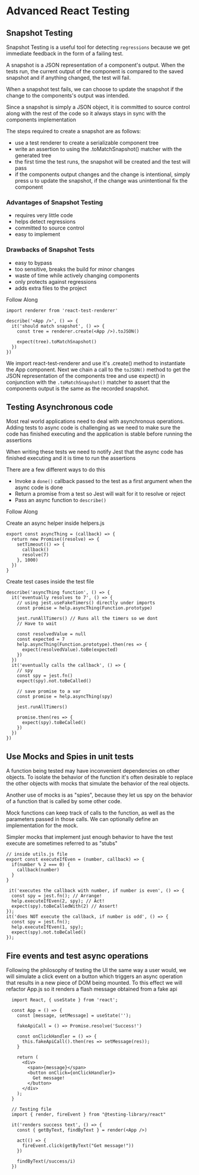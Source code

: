 # Advanced React Testing

## Snapshot Testing

Snapshot Testing is a useful tool for detecting `regressions` because we get immediate feedback in the form of a failing test.

A snapshot is a JSON representation of a component's output. When the tests run, the current output of the component is compared to the saved snapshot and if anything changed, the test will fail.

When a snapshot test fails, we can choose to update the snapshot if the change to the components's output was intended.

Since a snapshot is simply a JSON object, it is committed to source control along with the rest of the code so it always stays in sync with the components implementation

The steps required to create a snapshot are as follows:

- use a test renderer to create a serializable component tree
- write an assertion to using the .toMatchSnapshot() matcher with the generated tree
- the first time the test runs, the snapshot will be created and the test will pass
- if the components output changes and the change is intentional, simply press u to update the snapshot, if the change was unintentional fix the component

### Advantages of Snapshot Testing

- requires very little code
- helps detect regressions
- committed to source control
- easy to implement

### Drawbacks of Snapshot Tests

- easy to bypass
- too sensitive, breaks the build for minor changes
- waste of time while actively changing components
- only protects against regressions
- adds extra files to the project

Follow Along

    import renderer from 'react-test-renderer'

    describe('<App />', () => {
      it('should match snapshot', () => {
        const tree = renderer.create(<App />).toJSON()

        expect(tree).toMatchSnapshot()
      })
    })

  We import react-test-renderer and use it's .create() method to instantiate the App component. Next we chain a call to the `toJSON()` method to get the JSON representation of the components tree and use expect() in conjunction with the `.toMatchSnapshot()` matcher to assert that the components output is the same as the recorded snapshot.

## Testing Asynchronous code

Most real world applications need to deal with asynchronous operations. Adding tests to async code is challenging as we need to make sure the code has finished executing and the application is stable before running the assertions

When writing these tests we need to notify Jest that the async code has finished executing and it is time to run the assertions

There are a few different ways to do this
  - Invoke a `done()` callback passed to the test as a first argument when the async code is done
  - Return a promise from a test so Jest will wait for it to resolve or reject
  - Pass an async function to `describe()`

Follow Along

Create an async helper inside helpers.js

    export const asyncThing = (callback) => {
      return new Promise((resolve) => {
        setTimeout(() => {
          callback()
          resolve(7)
        }, 1000)
      })
    }    

Create test cases inside the test file

    describe('asyncThing function', () => {
      it('eventually resolves to 7', () => {
        // using jest.useFakeTimers() directly under imports
        const promise = help.asyncThing(Function.prototype)

        jest.runAllTimers() // Runs all the timers so we dont
        // Have to wait

        const resolvedValue = null
        const expected = 7
        help.asyncThing(Function.prototype).then(res => {
          expect(resolvedValue).toBe(expected)
        })
      })
      it('eventually calls the callback', () => {
        // spy
        const spy = jest.fn()
        expect(spy).not.toBeCalled()

        // save promise to a var
        const promise = help.asyncThing(spy)

        jest.runAllTimers()

        promise.then(res => {
          expect(spy).toBeCalled()
        })
      })
    })

## Use Mocks and Spies in unit tests

A function being tested may have inconvenient dependencies on other objects. To isolate the behavior of the function it's often desirable to replace the other objects with mocks that simulate the behavior of the real objects.

Another use of mocks is as "spies", because they let us spy on the behavior of a function that is called by some other code.

Mock functions can keep track of calls to the function, as well as the parameters passed in those calls. We can optionally define an implementation for the mock.

Simpler mocks that implement just enough behavior to have the test execute are sometimes referred to as "stubs"

    // inside utils.js file
    export const executeIfEven = (number, callback) => {
      if(number % 2 === 0) {
        callback(number)
      }
    }

     it('executes the callback with number, if number is even', () => {
      const spy = jest.fn(); // Arrange!
      help.executeIfEven(2, spy); // Act!
      expect(spy).toBeCalledWith(2) // Assert!
    });
    it('does NOT execute the callback, if number is odd', () => {
      const spy = jest.fn();
      help.executeIfEven(1, spy);
      expect(spy).not.toBeCalled()
    });

## Fire events and test async operations

Following the philosophy of testing the UI the same way a user would, we will simulate a click event on a button which triggers an async operation that results in a new piece of DOM being mounted. To this effect we will refactor App.js so it renders a flash message obtained from a fake api

      import React, { useState } from 'react';

      const App = () => {
        const [message, setMessage] = useState('');

        fakeApiCall = () => Promise.resolve('Success!')

        const onClickHandler = () => {
          this.fakeApiCall().then(res => setMessage(res));
        }

        return (
          <div>
            <span>{message}</span>
            <button onClick={onClickHandler}>
              Get message!
            </button>
          </div>
        );
      }

      // Testing file
      import { render, fireEvent } from "@testing-library/react"

      it('renders success text', () => {
        const { getByText, findByText } = render(<App />)

        act(() => {
          fireEvent.click(getByText("Get message!"))
        })
        
        findByText(/success/i)
      })